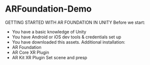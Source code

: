 # ARFoundation-Demo
GETTING STARTED WITH AR FOUNDATION IN UNITY 
Before we start: 
- You have a basic knowledge of Unity 
- You have Android or iOS dev tools & credentials set up 
- You have downloaded this assets.
Additional installation: 
- AR Foundation
- AR Core XR Plugin
- AR Kit XR Plugin
Set scene and presp
